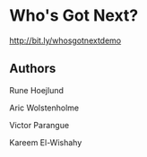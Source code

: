 # Who's Got Next?
http://bit.ly/whosgotnextdemo

## Authors
Rune Hoejlund

Aric Wolstenholme

Victor Parangue

Kareem El-Wishahy
